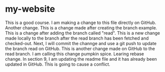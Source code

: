 # my-website

This is a good course. 
I am making a change to this file directly on GitHub.
Another change. 
This is a change made after creating the branch example.
This is a change after adding the branch called "read".
This is a new change made locally to the branch after the read branch has been fetched and checked-out. Next, I will commit the channge and use a git push to update the branch read on GitHub.
This is another change made on GitHub to the read branch. I am calling this change pumpkin spice. 
Learing rebase change. 
In section 9, I am updating the readme file and it has already been updated in GitHub. This is going to cause a conflict.